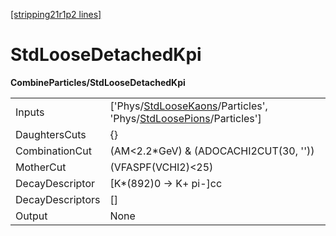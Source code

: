 [[stripping21r1p2 lines]](./stripping21r1p2-index)

# StdLooseDetachedKpi

**CombineParticles/StdLooseDetachedKpi**

|                  |                                                                                                                                                                          |
|------------------|--------------------------------------------------------------------------------------------------------------------------------------------------------------------------|
| Inputs           | ['Phys/[StdLooseKaons](./stripping21r1p2-commonparticles-stdloosekaons)/Particles', 'Phys/[StdLoosePions](./stripping21r1p2-commonparticles-stdloosepions)/Particles'] |
| DaughtersCuts    | {}                                                                                                                                                                       |
| CombinationCut   | (AM\<2.2\*GeV) & (ADOCACHI2CUT(30, ''))                                                                                                                                  |
| MotherCut        | (VFASPF(VCHI2)\<25)                                                                                                                                                      |
| DecayDescriptor  | [K\*(892)0 -\> K+ pi-]cc                                                                                                                                               |
| DecayDescriptors | []                                                                                                                                                                     |
| Output           | None                                                                                                                                                                     |
